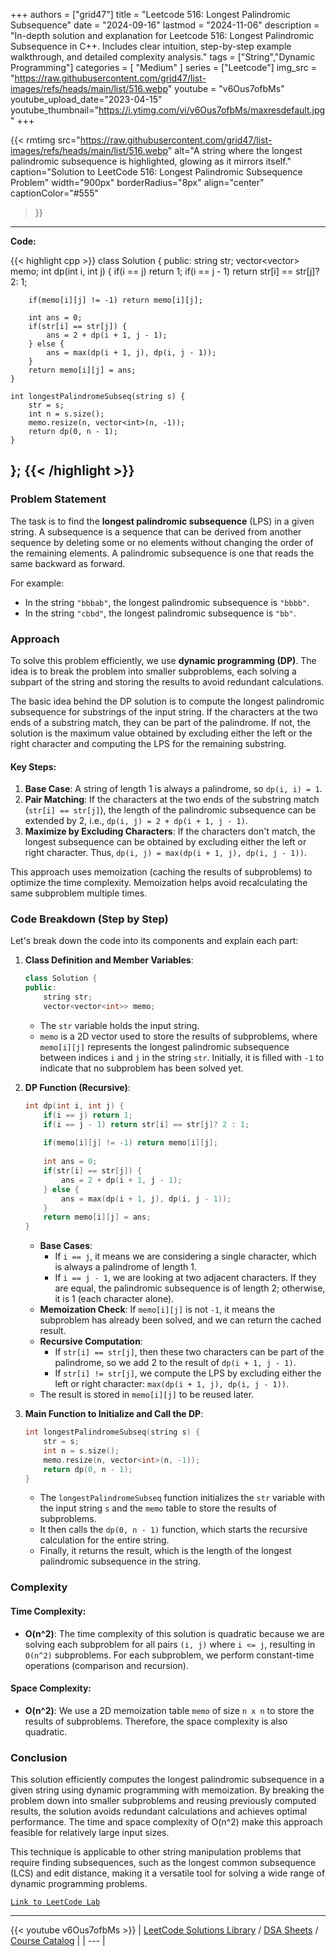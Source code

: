 
+++
authors = ["grid47"]
title = "Leetcode 516: Longest Palindromic Subsequence"
date = "2024-09-16"
lastmod = "2024-11-06"
description = "In-depth solution and explanation for Leetcode 516: Longest Palindromic Subsequence in C++. Includes clear intuition, step-by-step example walkthrough, and detailed complexity analysis."
tags = ["String","Dynamic Programming"]
categories = [
    "Medium"
]
series = ["Leetcode"]
img_src = "https://raw.githubusercontent.com/grid47/list-images/refs/heads/main/list/516.webp"
youtube = "v6Ous7ofbMs"
youtube_upload_date="2023-04-15"
youtube_thumbnail="https://i.ytimg.com/vi/v6Ous7ofbMs/maxresdefault.jpg"
+++


{{< rmtimg 
    src="https://raw.githubusercontent.com/grid47/list-images/refs/heads/main/list/516.webp" 
    alt="A string where the longest palindromic subsequence is highlighted, glowing as it mirrors itself."
    caption="Solution to LeetCode 516: Longest Palindromic Subsequence Problem"
    width="900px"
    borderRadius="8px"
    align="center" 
    captionColor="#555"
>}}
---
**Code:**

{{< highlight cpp >}}
class Solution {
public:
    string str;
    vector<vector<int>> memo;
    int dp(int i, int j) {
        if(i == j) return 1;
        if(i == j - 1) return str[i] == str[j]? 2: 1;
        
        if(memo[i][j] != -1) return memo[i][j];
        
        int ans = 0;
        if(str[i] == str[j]) {
            ans = 2 + dp(i + 1, j - 1);
        } else {
            ans = max(dp(i + 1, j), dp(i, j - 1));
        }
        return memo[i][j] = ans;
    }
    
    int longestPalindromeSubseq(string s) {
        str = s;
        int n = s.size();
        memo.resize(n, vector<int>(n, -1));
        return dp(0, n - 1);
    }
};
{{< /highlight >}}
---

### Problem Statement

The task is to find the **longest palindromic subsequence** (LPS) in a given string. A subsequence is a sequence that can be derived from another sequence by deleting some or no elements without changing the order of the remaining elements. A palindromic subsequence is one that reads the same backward as forward.

For example:
- In the string `"bbbab"`, the longest palindromic subsequence is `"bbbb"`.
- In the string `"cbbd"`, the longest palindromic subsequence is `"bb"`.

### Approach

To solve this problem efficiently, we use **dynamic programming (DP)**. The idea is to break the problem into smaller subproblems, each solving a subpart of the string and storing the results to avoid redundant calculations.

The basic idea behind the DP solution is to compute the longest palindromic subsequence for substrings of the input string. If the characters at the two ends of a substring match, they can be part of the palindrome. If not, the solution is the maximum value obtained by excluding either the left or the right character and computing the LPS for the remaining substring.

#### Key Steps:
1. **Base Case**: A string of length 1 is always a palindrome, so `dp(i, i) = 1`.
2. **Pair Matching**: If the characters at the two ends of the substring match (`str[i] == str[j]`), the length of the palindromic subsequence can be extended by 2, i.e., `dp(i, j) = 2 + dp(i + 1, j - 1)`.
3. **Maximize by Excluding Characters**: If the characters don't match, the longest subsequence can be obtained by excluding either the left or right character. Thus, `dp(i, j) = max(dp(i + 1, j), dp(i, j - 1))`.

This approach uses memoization (caching the results of subproblems) to optimize the time complexity. Memoization helps avoid recalculating the same subproblem multiple times.

### Code Breakdown (Step by Step)

Let's break down the code into its components and explain each part:

1. **Class Definition and Member Variables**:
   ```cpp
   class Solution {
   public:
       string str;
       vector<vector<int>> memo;
   ```
   - The `str` variable holds the input string.
   - `memo` is a 2D vector used to store the results of subproblems, where `memo[i][j]` represents the longest palindromic subsequence between indices `i` and `j` in the string `str`. Initially, it is filled with `-1` to indicate that no subproblem has been solved yet.

2. **DP Function (Recursive)**:
   ```cpp
   int dp(int i, int j) {
       if(i == j) return 1;
       if(i == j - 1) return str[i] == str[j]? 2 : 1;
       
       if(memo[i][j] != -1) return memo[i][j];
       
       int ans = 0;
       if(str[i] == str[j]) {
           ans = 2 + dp(i + 1, j - 1);
       } else {
           ans = max(dp(i + 1, j), dp(i, j - 1));
       }
       return memo[i][j] = ans;
   }
   ```
   - **Base Cases**:
     - If `i == j`, it means we are considering a single character, which is always a palindrome of length 1.
     - If `i == j - 1`, we are looking at two adjacent characters. If they are equal, the palindromic subsequence is of length 2; otherwise, it is 1 (each character alone).
   - **Memoization Check**: If `memo[i][j]` is not `-1`, it means the subproblem has already been solved, and we can return the cached result.
   - **Recursive Computation**:
     - If `str[i] == str[j]`, then these two characters can be part of the palindrome, so we add 2 to the result of `dp(i + 1, j - 1)`.
     - If `str[i] != str[j]`, we compute the LPS by excluding either the left or right character: `max(dp(i + 1, j), dp(i, j - 1))`.
   - The result is stored in `memo[i][j]` to be reused later.

3. **Main Function to Initialize and Call the DP**:
   ```cpp
   int longestPalindromeSubseq(string s) {
       str = s;
       int n = s.size();
       memo.resize(n, vector<int>(n, -1));
       return dp(0, n - 1);
   }
   ```
   - The `longestPalindromeSubseq` function initializes the `str` variable with the input string `s` and the `memo` table to store the results of subproblems.
   - It then calls the `dp(0, n - 1)` function, which starts the recursive calculation for the entire string.
   - Finally, it returns the result, which is the length of the longest palindromic subsequence in the string.

### Complexity

#### Time Complexity:
- **O(n^2)**: The time complexity of this solution is quadratic because we are solving each subproblem for all pairs `(i, j)` where `i <= j`, resulting in `O(n^2)` subproblems. For each subproblem, we perform constant-time operations (comparison and recursion).
  
#### Space Complexity:
- **O(n^2)**: We use a 2D memoization table `memo` of size `n x n` to store the results of subproblems. Therefore, the space complexity is also quadratic.

### Conclusion

This solution efficiently computes the longest palindromic subsequence in a given string using dynamic programming with memoization. By breaking the problem down into smaller subproblems and reusing previously computed results, the solution avoids redundant calculations and achieves optimal performance. The time and space complexity of O(n^2) make this approach feasible for relatively large input sizes.

This technique is applicable to other string manipulation problems that require finding subsequences, such as the longest common subsequence (LCS) and edit distance, making it a versatile tool for solving a wide range of dynamic programming problems.

[`Link to LeetCode Lab`](https://leetcode.com/problems/longest-palindromic-subsequence/description/)

---
{{< youtube v6Ous7ofbMs >}}
| [LeetCode Solutions Library](https://grid47.xyz/leetcode/) / [DSA Sheets](https://grid47.xyz/sheets/) / [Course Catalog](https://grid47.xyz/courses/) |
| --- |
